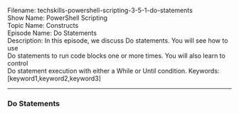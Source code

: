 Filename: techskills-powershell-scripting-3-5-1-do-statements  
Show Name: PowerShell Scripting  
Topic Name: Constructs  
Episode Name: Do Statements  
Description: In this episode, we discuss Do statements. You will see how to use  
Do statements to run code blocks one or more times. You will also learn to control  
Do statement execution with either a While or Until condition.
Keywords: [keyword1,keyword2,keyword3]  

---

### Do Statements
